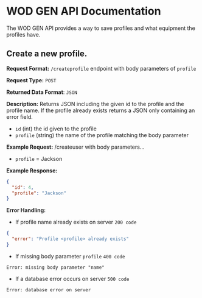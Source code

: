 # WOD GEN API Documentation
The WOD GEN API provides a way to save profiles and what equipment the profiles have.

## Create a new profile.
**Request Format:** `/createprofile` endpoint with body parameters of `profile`

**Request Type:** `POST`

**Returned Data Format**: `JSON`

**Description:** Returns JSON including the given id to the profile and the profile name. If the profile already exists returns a JSON only containing an error field.
- `id` (int) the id given to the profile
- `profile` (string) the name of the profile matching the body parameter

**Example Request:** /createuser with body parameters...
- `profile` = Jackson

**Example Response:**
```json
{
  "id": 4,
  "profile": "Jackson"
}
```

**Error Handling:**
- If profile name already exists on server `200 code`
```json
{
  "error": "Profile <profile> already exists"
}
```
- If missing body parameter `profile` `400 code`
```
Error: missing body parameter "name"
```
- If a database error occurs on server `500 code`
```
Error: database error on server
```
